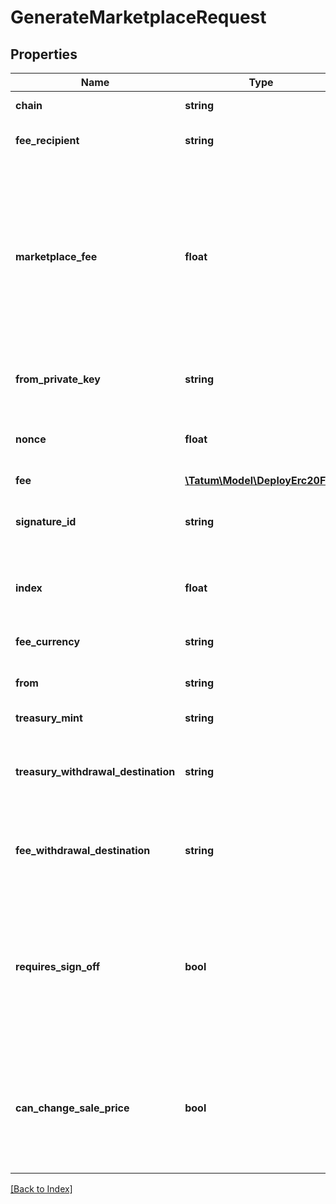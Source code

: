 # GenerateMarketplaceRequest

## Properties

Name | Type | Description | Notes
------------ | ------------- | ------------- | -------------
**chain** | **string** | Blockchain to work with. |
**fee_recipient** | **string** | Address of the recipient of the fee for the trade. |
**marketplace_fee** | **float** | The percentage of the amount that an NFT was sold for that will be sent to the marketplace as a fee. To set the fee to 1%, set this parameter to &lt;code&gt;100&lt;/code&gt;; to set 10%, set this parameter to &lt;code&gt;1000&lt;/code&gt;; to set 50%, set this parameter to &lt;code&gt;5000&lt;/code&gt;, and so on. |
**from_private_key** | **string** | The private key of the blockchain address from which the fee will be deducted |
**nonce** | **float** | The nonce to be set to the transaction; if not present, the last known nonce will be used | [optional]
**fee** | [**\Tatum\Model\DeployErc20Fee**](DeployErc20Fee.md) |  | [optional]
**signature_id** | **string** | The KMS identifier of the private key of the blockchain address from which the fee will be deducted |
**index** | **float** | If signatureId is mnemonic-based, this is the index to the specific address from that mnemonic. | [optional]
**fee_currency** | **string** | The currency in which the transaction fee will be paid |
**from** | **string** | The address that will be the owner of the marketplace |
**treasury_mint** | **string** | Address of a SPL token contract | [optional]
**treasury_withdrawal_destination** | **string** | The address that will be able to withdraw funds from the marketplace treasury account to own address | [optional]
**fee_withdrawal_destination** | **string** | The address that will be able to withdraw funds from the marketplace fee account to own address | [optional]
**requires_sign_off** | **bool** | Set to \&quot;false\&quot; if you do not want the marketplace to sign all operations related to the listings and sales; if not set, defaults to \&quot;true\&quot; (the marketplace must sign all the operations) | [optional]
**can_change_sale_price** | **bool** | Set to \&quot;true\&quot; to allow the marketplace to change the sale price that the seller intentionally set to 0; if not set, defaults to \&quot;false\&quot; (the marketplace cannot change the sale price) | [optional]

[[Back to Index]](../index.md)

